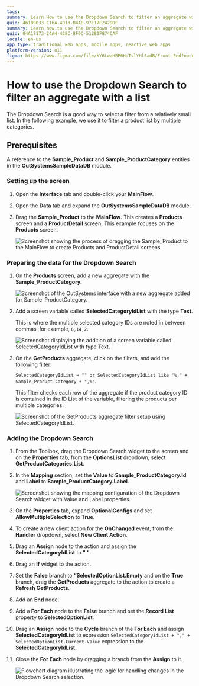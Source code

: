 ```yaml
---
tags:
summary: Learn How to use the Dropdown Search to filter an aggregate with a list
guid: 46109033-C16A-4D13-B4AE-97E17F2429DF
summary: Learn how to use the Dropdown Search to filter an aggregate with a single attribute
guid: 04A17173-24A4-428C-8F0C-51281F874CAF
locale: en-us
app_type: traditional web apps, mobile apps, reactive web apps
platform-version: o11
figma: https://www.figma.com/file/kY6LwaHBP6HdTslYHlSadB/Front-End?node-id=1057:839
---
```


# How to use the Dropdown Search to filter an aggregate with a list

The Dropdown Search is a good way to select a filter from a relatively small list. In the following example, we use it to filter a product list by multiple categories.

## Prerequisites

A reference to the **Sample_Product** and **Sample_ProductCategory** entities in the **OutSystemsSampleDataDB** module.

### Setting up the screen

1. Open the **Interface** tab and double-click your **MainFlow**.
1. Open the **Data** tab and expand the **OutSystemsSampleDataDB** module. 
1. Drag the **Sample_Product** to the **MainFlow**. 
    This creates a **Products** screen and a **ProductDetail** screen. This example focuses on the **Products** screen.

    ![Screenshot showing the process of dragging the Sample_Product to the MainFlow to create Products and ProductDetail screens.](images/dropdown-sampleproduct-ss.png "Products Screen Creation")

### Preparing the data for the Dropdown Search

1. On the **Products** screen, add a new aggregate with the **Sample_ProductCategory**.

    ![Screenshot of the OutSystems interface with a new aggregate added for Sample_ProductCategory.](images/dropdown-aggregate-ss.png "Sample_ProductCategory Aggregate")

1. Add a screen variable called **SelectedCategoryIdList** with the type **Text**. 

    This is where the multiple selected category IDs are noted in between commas, for example, ``6,14,2``.

    ![Screenshot displaying the addition of a screen variable called SelectedCategoryIdList with type Text.](images/dropdown-variable-ss.png "Screen Variable Setup")

1. On the **GetProducts** aggregate, click on the filters, and add the following filter:  

    ``SelectedCategoryIdList = "" or SelectedCategoryIdList like "%," + Sample_Product.Category + ",%"``.
    
    This filter checks each row of the aggregate if the product category ID is contained in the ID List of the variable, filtering the products per multiple categories.

    ![Screenshot of the GetProducts aggregate filter setup using SelectedCategoryIdList.](images/dropdown-filter-ss.png "Dropdown Search Filter Configuration")    

### Adding the Dropdown Search

1. From the Toolbox, drag the Dropdown Search widget to the screen and on the **Properties** tab, from the **OptionsList** dropdown, select **GetProductCategories.List**.

1. In the **Mapping** section, set the **Value** to **Sample_ProductCategory.Id** and **Label** to **Sample_ProductCategory.Label**.

    ![Screenshot showing the mapping configuration of the Dropdown Search widget with Value and Label properties.](images/dropdown-mapping-ss.png "Dropdown Search Mapping")

1. On the **Properties** tab, expand **OptionalConfigs** and set **AllowMultipleSelection** to **True**.

1. To create a new client action for the **OnChanged** event, from the **Handler** dropdown, select  **New Client Action**.

1. Drag an **Assign** node to the action and assign the **SelectedCategoryIdList** to **" "**.

1. Drag an **If** widget to the action. 

1. Set the **False** branch to **“SelectedOptionList.Empty** and on the **True** branch, drag the **GetProducts** aggregate to the action to create a **Refresh GetProducts**. 

1. Add an **End** node.

1. Add a **For Each** node to the **False** branch and set the **Record List** property to **SelectedOptionList**.

1. Drag an **Assign** node to the **Cycle** branch of the **For Each** and assign **SelectedCategoryIdList** to expression ``SelectedCategoryIdList + "," + SelectedOptionList.Current.Value`` expression to the **SelectedCategoryIdList**.

1. Close the **For Each** node by dragging a branch from the **Assign** to it.

    ![Flowchart diagram illustrating the logic for handling changes in the Dropdown Search selection.](images/dropdown-logic-ss.png "Dropdown Search Logic")    
